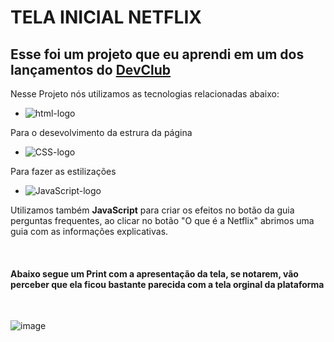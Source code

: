 <h1> TELA INICIAL NETFLIX </h1>

<h2>Esse foi um projeto que eu aprendi em um dos lançamentos do <a href="https://rodolfomori.com.br/devclub/"> DevClub</a> </h2>

<p> Nesse Projeto nós utilizamos as tecnologias relacionadas abaixo:</p>
  
- <img src="https://img.shields.io/badge/HTML5-E34F26?style=for-the-badge&logo=html5&logoColor=white" alt="html-logo">
  
<p> Para o desevolvimento da estrura da página </p>

- <img src="https://img.shields.io/badge/CSS-239120?&style=for-the-badge&logo=css3&logoColor=white" alt="CSS-logo">
  
<p> Para fazer as estilizações </p>
 
 - <img src="https://img.shields.io/badge/JavaScript-F7DF1E?style=for-the-badge&logo=javascript&logoColor=blac" alt="JavaScript-logo">

<p> Utilizamos também <b>JavaScript</b> para criar os efeitos no botão da guia perguntas frequentes, ao clicar no botão "O que é a Netflix" abrimos uma guia com as informações explicativas. </p>
<br>
<h4> Abaixo segue um Print com a apresentação da tela, se notarem, vão perceber que ela ficou bastante parecida com  a tela orginal da plataforma </h4>
<br>


![image](https://user-images.githubusercontent.com/88356519/176326410-e114bfd5-60ec-4568-b1b4-39cc6890261c.png)

